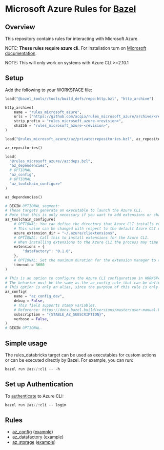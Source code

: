 # Microsoft Azure Rules for [Bazel](https://bazel.build)

## Overview

This repository contains rules for interacting with Microsoft Azure.

NOTE: **These rules require azure cli.** For installation turn on [Microsoft documentation](https://docs.microsoft.com/en-us/cli/azure/install-azure-cli).

NOTE: This will only work on systems with Azure CLI >=2.10.1

## Setup

Add the following to your WORKSPACE file:

```python
load("@bazel_tools//tools/build_defs/repo:http.bzl", "http_archive")

http_archive(
    name = "rules_microsoft_azure",
    urls = ["https://github.com/acqio/rules_microsoft_azure/archive/<revision>.tar.gz"],
    strip_prefix = "rules_microsoft_azure-<revision>",
    sha256 = "rules_microsoft_azure-<revision>",
)

load("@rules_microsoft_azure//az/private:repositories.bzl", az_repositories = "repositories")

az_repositories()

load(
  "@rules_microsoft_azure//az:deps.bzl",
  "az_dependencies",
  # OPTIONAL
  "az_config",
  # OPTIONAL
  "az_toolchain_configure"
)

az_dependencies()

# BEGIN OPTIONAL segment:
# These targets generate an executable to launch the Azure CLI.
# Note that this is only necessary if you want to add extensions or change Toolchain execution properties.
az_toolchain_configure(
    # OPTIONAL: You can define the directory that Azure CLI installs extensions to.
    # This value can be changed with respect to the default Azure CLI directory. Default: "~/.azure/cliextensions"
    azure_extension_dir = "~/.azure/cliextensions",
    # OPTIONAL: Call this to install extensions for the Azure CLI.
    # When installing extensions to the Azure CLI the process may time out before the operation is complete.
    extensions = {
        "datafactory": "0.1.0",
    },
    # OPTIONAL: Set the maximum duration for the extension manager to run in seconds. Default: 3600.
    timeout = 3600
)

# This is an option to configure the Azure CLI configuration in WORKSPACE.
# The behavior must be the same as the az_config rule that can be defined in the project's BUILD.bazel.
# This option is only an alias, since the purpose of this rule is only to define basic properties of execution of the Cli.
az_config(
    name = "az_config_dev",
    debug = False,
    # This field supports stamp variables.
    # Reference: https://docs.bazel.build/versions/master/user-manual.html#flag--workspace_status_command
    subscription = "{STABLE_AZ_SUBSCRIPTION}",
    verbose = False,
)
# BEGIN OPTIONAL.
```

## Simple usage

The rules_databricks target can be used as executables for custom actions or can be executed directly by Bazel. For example, you can run:
```python
bazel run @az//:cli -- -h
```

## Set up Authentication

To [authenticate](https://docs.microsoft.com/en-us/cli/azure/authenticate-azure-cli?view=azure-cli-latest) to Azure CLI:
```python
bazel run @az//:cli -- login
```

## Rules

* [az_config](docs/az_config.md) ([example](examples/BUILD.bazel))
* [az_datafactory](docs/az_datafactory.md) ([example](examples/datafactory/BUILD.bazel))
* [az_storage](docs/az_storage.md) ([example](examples/storage/BUILD.bazel))
